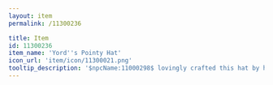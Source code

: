 ```yaml
---
layout: item
permalink: /11300236

title: Item
id: 11300236
item_name: 'Yord''s Pointy Hat'
icon_url: 'item/icon/11300021.png'
tooltip_description: '$npcName:11000298$ lovingly crafted this hat by hand. It''s one of $npcName:11000298$''s favorite possessions.'
---
```

